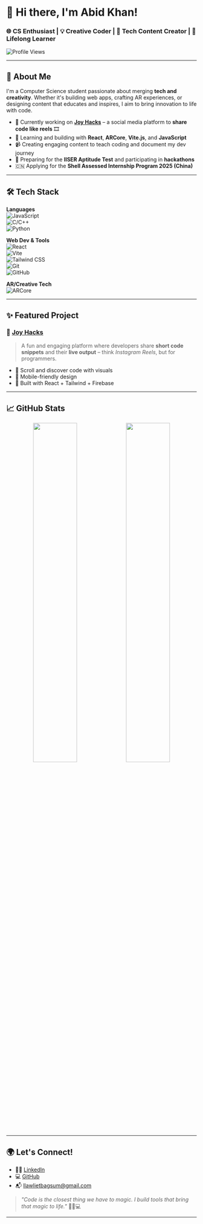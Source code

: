 # 👋 Hi there, I'm Abid Khan!  
### 🌐 CS Enthusiast | 💡 Creative Coder | 🎥 Tech Content Creator | 🌱 Lifelong Learner  

![Profile Views](https://komarev.com/ghpvc/?username=LarytheLord&style=flat-square)

---

## 🚀 About Me
I'm a Computer Science student passionate about merging **tech and creativity**. Whether it's building web apps, crafting AR experiences, or designing content that educates and inspires, I aim to bring innovation to life with code.

- 🔭 Currently working on **[Joy Hacks](https://github.com/LarytheLord/joy-hacks)** – a social media platform to **share code like reels** 🎞️
- 🌱 Learning and building with **React**, **ARCore**, **Vite.js**, and **JavaScript**
- 📹 Creating engaging content to teach coding and document my dev journey
- 🧠 Preparing for the **IISER Aptitude Test** and participating in **hackathons**
- 🇨🇳 Applying for the **Shell Assessed Internship Program 2025 (China)**

---

## 🛠️ Tech Stack

**Languages**  
![JavaScript](https://img.shields.io/badge/-JavaScript-black?style=flat&logo=javascript)  
![C/C++](https://img.shields.io/badge/-C/C++-black?style=flat&logo=cplusplus)  
![Python](https://img.shields.io/badge/-Python-black?style=flat&logo=python)  

**Web Dev & Tools**  
![React](https://img.shields.io/badge/-React-black?style=flat&logo=react)  
![Vite](https://img.shields.io/badge/-Vite-black?style=flat&logo=vite)  
![Tailwind CSS](https://img.shields.io/badge/-TailwindCSS-black?style=flat&logo=tailwindcss)  
![Git](https://img.shields.io/badge/-Git-black?style=flat&logo=git)  
![GitHub](https://img.shields.io/badge/-GitHub-black?style=flat&logo=github)  

**AR/Creative Tech**  
![ARCore](https://img.shields.io/badge/-ARCore-black?style=flat&logo=google)

---

## ✨ Featured Project

### 🎉 [Joy Hacks](https://github.com/LarytheLord/joy-hacks)  
> A fun and engaging platform where developers share **short code snippets** and their **live output** – think *Instagram Reels*, but for programmers.

- 🔁 Scroll and discover code with visuals
- 📱 Mobile-friendly design
- 🧩 Built with React + Tailwind + Firebase

---

## 📈 GitHub Stats

<p align="center">
  <img width="48%" src="https://github-readme-stats.vercel.app/api?username=LarytheLord&show_icons=true&theme=tokyonight" />
  <img width="48%" src="https://github-readme-streak-stats.herokuapp.com?user=LarytheLord&theme=tokyonight" />
</p>

---

## 🌍 Let's Connect!

- 🧑‍💼 [LinkedIn](https://linkedin.com/in/abikhn)  
- 💻 [GitHub](https://github.com/LarytheLord)  
- 📬 llawlietbagsum@gmail.com  

> *"Code is the closest thing we have to magic. I build tools that bring that magic to life."* 🧙‍♂️💻

---
